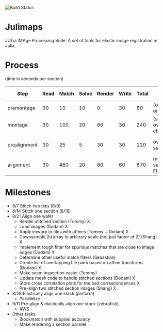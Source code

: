 ![Build Status](https://travis-ci.org/seung-lab/Julimaps.svg "travis")

# Julimaps
JULia IMAge Processing Suite:
A set of tools for elastic image registration in Julia.

# Process
(time in seconds per section)

| Step | Read | Match | Solve | Render | Write | Total | Review Method | Intervene Method |
| --- | --- | --- | --- | --- | --- | --- | --- | --- |
| premontage | 30 | 10 | 10 | 0 | 30 | 80 | (overlay tiles on overview) | NA |
| montage | 30 | 100 | 20 | 60 | 30 | 240 | (section overlay as checkerboard) | blockmatch image select |
| prealignment | 30 | 25 | 5 | 30 | 30 | 120 | overlay sections | blockmatch image select |
| alignment | 30 | 480 | 20 | 80 | 60 | 670 | movie of sections in FIJI | blockmatch image select |

# Milestones
* 8/7 Stitch two tiles (8/9)
* 8/14 Stitch one section (8/16)
* 8/21 Align one wafer
  * Render stitched section (Tommy) X
  * Load images (Dodam) X
  * Apply imwarp to tiles with affines (Tommy + Dodam) X
  * Downsample 2d array to arbitrary scale (not just factor of 2) (Shang) X
  * Implement rough filter for spurious matches that are close to image edges (Dodam) X
  * Determine other useful match filters (Sebastian)
  * Create list of overlapping tile pairs based on affine transforms (Dodam) X
  * Make seam inspection easier (Tommy)
  * Update mesh code to handle stitched sections (Dodam) X
  * Store cross correlation plots for the bad correspondences X
  * Pre-align two stitched section images (Shang) X
* 8/28 Elastically align one stack (piriform)
  * Parallelize
* 9/11 Pre-align & elastically align one stack (zebrafish)
  * AWS
* Other tasks:
  * Blockmatch with subpixel accuracy
  * Make rendering a section parallel
